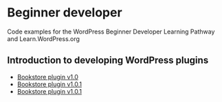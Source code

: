 # Beginner developer

Code examples for the WordPress Beginner Developer Learning Pathway and Learn.WordPress.org

## Introduction to developing WordPress plugins

- [Bookstore plugin v1.0](https://github.com/wptrainingteam/beginner-developer/raw/main/bookstore.1.0.zip)
- [Bookstore plugin v1.0.1](https://github.com/wptrainingteam/beginner-developer/blob/main/bookstore.1.0.1.zip)
- [Bookstore plugin v1.0.1](https://github.com/wptrainingteam/beginner-developer/blob/main/bookstore.1.0.2.zip)
